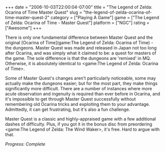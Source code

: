 +++
date = "2006-10-03T22:00:04-07:00"
title = "The Legend of Zelda: Ocarina of Time Master Quest"
slug = "the-legend-of-zelda-ocarina-of-time-master-quest-2"
category = ["Playing A Game"]
game = ["The Legend of Zelda: Ocarina of Time - Master Quest"]
platform = ["NGC"]
rating = ["Awesome"]
+++

There is only one fundamental difference between Master Quest and the original [Ocarina of Time](game:The Legend of Zelda: Ocarina of Time) - the dungeons. Master Quest was made and released in Japan not too long after Ocarina, and was simply what it claimed to be: a quest for masters of the game. The sole difference is that the dungeons are 'remixed' in MQ. Otherwise, it is absolutely identical to <game:The Legend of Zelda: Ocarina of Time>.

Some of Master Quest's changes aren't particularly noticeable, some may actually make the dungeons easier; but for the most part, they make things significantly more difficult. There are a number of instances where more acute observation and ingenuity is required than ever before in Ocarina, and it's impossible to get through Master Quest successfully without remembering old Ocarina tricks and exploiting them to your advantage. Admittedly, it can get frustrating, but it's also a fun challenge.

Master Quest is a classic and highly-appraised game with a few additional dashes of difficulty. Plus, if you got it in the bonus disc from preordering <game:The Legend of Zelda: The Wind Waker>, it's free. Hard to argue with that.

<i>Progress: Complete</i>